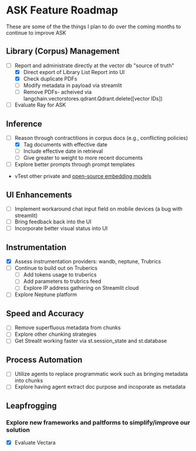 # ASK Feature Roadmap
These are some of the the things I plan to do over the coming months to continue to improve ASK

## Library (Corpus) Management 
- [ ] Report and administrate directly at the vector db "source of truth"
    - [x] Direct export of Library List Report into UI
    - [x] Check duplicate PDFs
    - [ ] Modify metadata in payload via streamlit
    - [ ] Remove PDFs- acheived via langchain.vectorstores.qdrant.Qdrant.delete([vector IDs])
- [ ] Evaluate Ray for ASK

## Inference  
- [ ] Reason through contractitions in corpus docs (e.g., conflicting policies)
    -[x] Tag documents with effective date
    - [ ] Include effective date in retrieval 
    - [ ] Give greater to weight to more recent documents
- [ ] Explore better prompts through prompt templates
- vTest other private and [open-source embedding models](https://huggingface.co/spaces/mteb/leaderboard)

## UI Enhancements  
- [ ] Implement workaround chat input field on mobile devices (a bug with streamlit)
- [ ] Bring feedback back into the UI
- [ ] Incorporate better visual status into UI

## Instrumentation  
- [x] Assess instrumentation providers: wandb, neptune, Trubrics
- [ ] Continue to build out on Truberics
    - [ ] Add tokens usage to truberics
    - [ ] Add parameters to trubrics feed
    - [ ] Explore IP address gathering on Streamlit cloud
- [ ] Explore Neptune platform

## Speed and Accuracy  
- [ ] Remove superfluous metadata from chunks
- [ ] Explore other chunking strategies
- [ ] Get Strealit working faster via st.session_state and st.database

## Process Automation  
- [ ] Utilize agents to replace programmatic work such as bringing metadata into chunks
- [ ] Explore having agent extract doc purpose and incoporate as metadata

## Leapfrogging
### Explore new frameworks and paltforms to simplify/improve our solution
- [x] Evaluate Vectara
